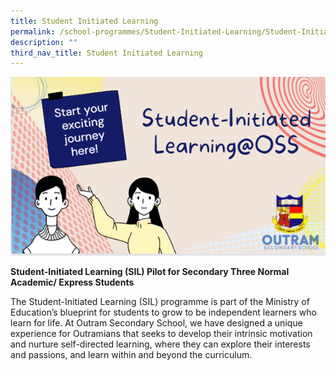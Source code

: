 ```yaml
---
title: Student Initiated Learning
permalink: /school-programmes/Student-Initiated-Learning/Student-Initiated-Learning/
description: ""
third_nav_title: Student Initiated Learning
---
```

![](/images/School%20Programmes/Student%20Initiated%20Learning/Picture1.png) 

**Student-Initiated Learning (SIL) Pilot for Secondary Three Normal Academic/ Express Students** 

The Student-Initiated Learning (SIL) programme is part of the Ministry of Education’s blueprint for students to grow to be independent learners who learn for life. At Outram Secondary School, we have designed a unique experience for Outramians that seeks to develop their intrinsic motivation and nurture self-directed learning, where they can explore their interests and passions, and learn within and beyond the curriculum.